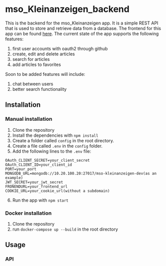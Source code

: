 # mso_Kleinanzeigen_backend

This is the backend for the mso_Kleinanzeigen app. It is a simple REST API that is used to store and retrieve data from a database. The frontend for this app can be found [here](https://github.com/MajoKl/mso_Kleinanzeigen_frontend). The current state of the app supports the following features:

1. first user accounts with oauth2 through github
2. create, edit and delete articles
3. search for articles
4. add articles to favorites

Soon to be added features will include:

1. chat between users
2. better search functionality

## Installation

### Manual installation

1. Clone the repository
2. Install the dependencies with `npm install`
3. Create a folder called `config` in the root directory.
4. Create a file called `.env` in the `config` folder.
5. Add the following lines to the `.env` file:

```text
OAuth_CLIENT_SECRET=your_client_secret
OAuth_CLIENT_ID=your_client_id
PORT=your_port
MONGODB_URL=mongodb://10.20.100.20:27017/mso-kleinanzeigen-dev(as an example)
JWT_SECRET=your_jwt_secret
FRONENDURL=your_frontend_url
COOKIE_URL=your_cookie_url(without a subdomain)
```

6. Run the app with `npm start`

### Docker installation

1. Clone the repository
2. run `docker-compose up --build` in the root directory

## Usage

### API
